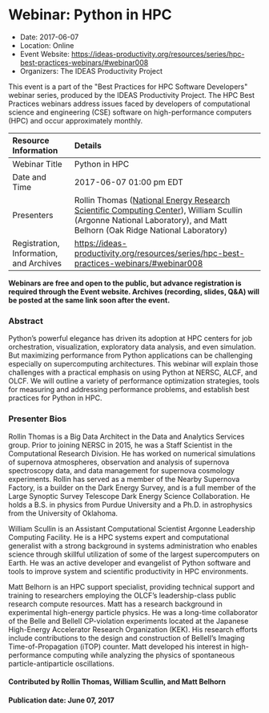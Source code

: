 













			   

<!-- Note: this label does NOT include the trailing colon -->





# Webinar: Python in HPC

- Date: 2017-06-07
- Location: Online
- Event Website: https://ideas-productivity.org/resources/series/hpc-best-practices-webinars/#webinar008
- Organizers: The IDEAS Productivity Project
			   
This event is a part of the "Best Practices for HPC Software
Developers" webinar series, produced by the IDEAS Productivity
Project. The HPC Best Practices webinars address issues faced by
developers of computational science and engineering (CSE) software on
high-performance computers (HPC) and occur approximately monthly.

Resource Information | Details
:--- | :---			   
Webinar Title | Python in HPC
Date and Time | 2017-06-07 01:00 pm EDT
Presenters | Rollin Thomas (<a href="http://www.nersc.gov/">National Energy Research Scientific Computing Center</a>), William Scullin (Argonne National Laboratory),  and Matt Belhorn (Oak Ridge National Laboratory)  
Registration, Information, and Archives | 	<https://ideas-productivity.org/resources/series/hpc-best-practices-webinars/#webinar008>	

<!-- codespell:ignore rollin -->

**Webinars are free and open to the public, but advance registration is required through the Event website. Archives (recording, slides, Q&A) will be posted at the same link soon after the event.**

### Abstract
<p>Python’s powerful elegance has driven its adoption at HPC centers for
job orchestration, visualization, exploratory data analysis, and even
simulation.  But maximizing performance from Python applications can
be challenging especially on supercomputing architectures.  This
webinar will explain those challenges with a practical emphasis on
using Python at NERSC, ALCF, and OLCF.  We will outline a variety of
performance optimization strategies, tools for measuring and
addressing performance problems, and establish best practices for
Python in HPC.</p>



### Presenter Bios
<p>Rollin Thomas is a Big Data Architect in the Data and Analytics Services group. <!-- codespell:ignore rollin -->
Prior to joining NERSC in 2015, he was a Staff Scientist in the Computational Research Division.
He has worked on numerical simulations of supernova atmospheres, observation and analysis of supernova spectroscopy data, and data management for
supernova cosmology experiments.
Rollin has served as a member of the Nearby Supernova Factory, is a builder on the Dark Energy Survey, and is a full member of the Large Synoptic Survey Telescope Dark Energy Science Collaboration. <!-- codespell:ignore rollin -->
He holds a B.S. in physics from Purdue University and a Ph.D. in astrophysics from the University of
Oklahoma.</p>
<p>William Scullin is an Assistant Computational
Scientist Argonne Leadership Computing Facility. He is a HPC systems
expert and computational generalist with a strong background in
systems administration who enables science through skillful
utilization of some of the largest supercomputers on Earth. He was an
active developer and evangelist of Python software and tools to
improve system and scientific productivity in HPC environments.</p>
<p>Matt Belhorn is an HPC support specialist,
providing technical support and training to researchers employing the
OLCF’s leadership-class public research compute resources. Matt has a
research background in experimental high-energy particle physics. He
was a long-time collaborator of the Belle and BelleII CP-violation
experiments located at the Japanese High-Energy Accelerator Research
Organization (KEK). His research efforts include contributions to the
design and construction of BelleII’s Imaging Time-of-Propagation
(iTOP) counter. Matt developed his interest in high-performance
computing while analyzing the physics of spontaneous
particle-antiparticle oscillations.</p>

    

#### Contributed by Rollin Thomas, William Scullin,  and Matt Belhorn   <!-- codespell:ignore rollin -->

#### Publication date: June 07, 2017

<!---
Publish: yes
Categories: skills
Topics: online learning
Level: 2
Prerequisites: default
Aggregate: none
--->






